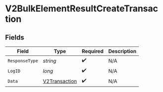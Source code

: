 # V2BulkElementResultCreateTransaction


## Fields

| Field                                                     | Type                                                      | Required                                                  | Description                                               |
| --------------------------------------------------------- | --------------------------------------------------------- | --------------------------------------------------------- | --------------------------------------------------------- |
| `ResponseType`                                            | *string*                                                  | :heavy_check_mark:                                        | N/A                                                       |
| `LogID`                                                   | *long*                                                    | :heavy_check_mark:                                        | N/A                                                       |
| `Data`                                                    | [V2Transaction](../../Models/Components/V2Transaction.md) | :heavy_check_mark:                                        | N/A                                                       |